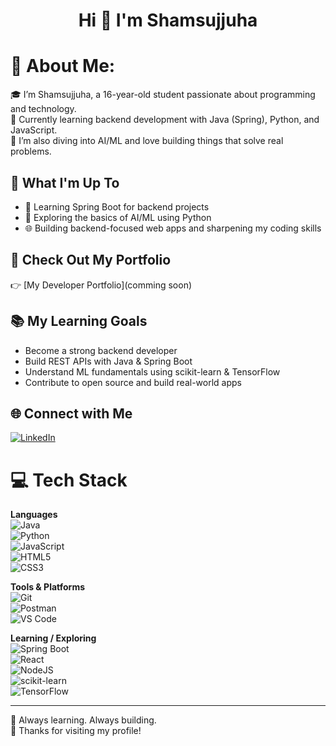 <h1 align="center">Hi 👋 I'm Shamsujjuha</h1>

# 💫 About Me:
🎓 I’m Shamsujjuha, a 16-year-old student passionate about programming and technology.  
🚀 Currently learning backend development with Java (Spring), Python, and JavaScript.  
🧠 I’m also diving into AI/ML and love building things that solve real problems.

## 🚀 What I'm Up To

- 🌱 Learning Spring Boot for backend projects  
- 🤖 Exploring the basics of AI/ML using Python  
- 🌐 Building backend-focused web apps and sharpening my coding skills  

## 📁 Check Out My Portfolio  
👉 [My Developer Portfolio](comming soon)

## 📚 My Learning Goals

- Become a strong backend developer  
- Build REST APIs with Java & Spring Boot  
- Understand ML fundamentals using scikit-learn & TensorFlow  
- Contribute to open source and build real-world apps  

## 🌐 Connect with Me

[![LinkedIn](https://img.shields.io/badge/LinkedIn-%230077B5.svg?logo=linkedin&logoColor=white)](https://www.linkedin.com/)  

# 💻 Tech Stack

**Languages**  
![Java](https://img.shields.io/badge/java-%23ED8B00.svg?style=for-the-badge&logo=java&logoColor=white)  
![Python](https://img.shields.io/badge/python-%233776AB.svg?style=for-the-badge&logo=python&logoColor=white)  
![JavaScript](https://img.shields.io/badge/javascript-%23323330.svg?style=for-the-badge&logo=javascript&logoColor=%23F7DF1E)  
![HTML5](https://img.shields.io/badge/html5-%23E34F26.svg?style=for-the-badge&logo=html5&logoColor=white)  
![CSS3](https://img.shields.io/badge/css3-%231572B6.svg?style=for-the-badge&logo=css3&logoColor=white)

**Tools & Platforms**  
![Git](https://img.shields.io/badge/git-%23F05033.svg?style=for-the-badge&logo=git&logoColor=white)  
![Postman](https://img.shields.io/badge/Postman-FF6C37?style=for-the-badge&logo=postman&logoColor=white)  
![VS Code](https://img.shields.io/badge/VSCode-%23007ACC.svg?style=for-the-badge&logo=visual-studio-code&logoColor=white)  

**Learning / Exploring**  
![Spring Boot](https://img.shields.io/badge/Spring_Boot-F2F4F9?style=for-the-badge&logo=spring-boot)  
![React](https://img.shields.io/badge/react-%2320232a.svg?style=for-the-badge&logo=react&logoColor=%2361DAFB)  
![NodeJS](https://img.shields.io/badge/node.js-6DA55F?style=for-the-badge&logo=node.js&logoColor=white)  
![scikit-learn](https://img.shields.io/badge/scikit--learn-%23F7931E.svg?style=for-the-badge&logo=scikit-learn&logoColor=white)  
![TensorFlow](https://img.shields.io/badge/TensorFlow-%23FF6F00.svg?style=for-the-badge&logo=tensorflow&logoColor=white)  

---

🧠 Always learning. Always building.  
🌟 Thanks for visiting my profile!
